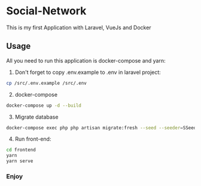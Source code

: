 # Social-Network
This is my first Application with Laravel, VueJs and Docker
## Usage
All you need to run this application is docker-compose and yarn:
1. Don't forget to copy .env.example to .env in laravel project:
```bash
cp /src/.env.example /src/.env
```
2. docker-compose
```bash
docker-compose up -d --build
```
3. Migrate database
```bash
docker-compose exec php php artisan migrate:fresh --seed --seeder=SSeeder
```
4. Run front-end:
```bash
cd frontend
yarn
yarn serve
```
### Enjoy

